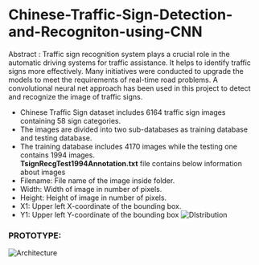 # Chinese-Traffic-Sign-Detection-and-Recogniton-using-CNN
Abstract : Traffic sign recognition system plays a crucial role in the automatic driving systems for traffic assistance. It helps to identify traffic signs more effectively. Many initiatives were conducted to upgrade the models to meet the requirements of real-time road problems. A convolutional neural net approach has been used in this project to detect and recognize the image of traffic signs.
- Chinese Traffic Sign dataset includes 6164 traffic sign images containing 58 sign categories. 
- The images are divided into two sub-databases as training database and testing database. 
- The training database includes 4170 images while the testing one contains 1994 images.
<br> <b>TsignRecgTest1994Annotation.txt</b> file contains below information about images
- Filename: File name of the image inside folder.
- Width: Width of image in number of pixels.
- Height: Height of image in number of pixels.
- X1: Upper left X-coordinate of the bounding box.
- Y1: Upper left Y-coordinate of the bounding box
![DIstribution](https://user-images.githubusercontent.com/94810983/147396485-a254159e-ac3a-4344-a78d-f8e6608481aa.PNG)

### PROTOTYPE:
![Architecture](https://user-images.githubusercontent.com/94810983/147396495-7febf85c-ef04-49d7-8b2a-57508624a42a.PNG)



